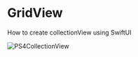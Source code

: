 # GridView
How to create collectionView using SwiftUI


![PS4CollectionView](https://user-images.githubusercontent.com/62072824/102302160-67830100-3f7e-11eb-8286-e4d4b4bee24a.jpg)
